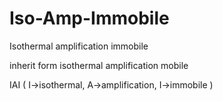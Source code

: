 # Iso-Amp-Immobile
Isothermal amplification immobile

inherit form isothermal amplification mobile

IAI ( I->isothermal, A->amplification, I->immobile )